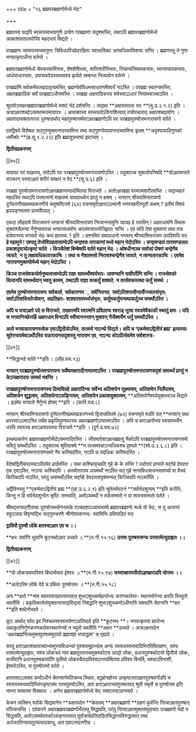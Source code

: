 +++
title = "१६ ब्रह्मपरब्रह्मणोर्मध्ये भेदः"

+++

ब्रह्मतत्त्वं यद्यपि स्वरूपस्वभावगुणैः प्रायेण परब्रह्मणा सदृशमस्ति, तथाऽपि ब्रह्मपरब्रह्मणोर्मध्ये आकाशपातालयोरिव महदन्तरं विद्यते ।

परब्रह्मणः स्वरूपस्वभावगुणाः त्रिविधपरिच्छेदरहिताः स्वाभाविकाः अनवधिकातिशयाः सन्ति । ब्रह्मणस्तु ते गुणा भगवत्कृपाधीना वर्तन्ते ।

ब्रह्मपरब्रह्मणोर्मध्ये सेवकस्वामिभावः, शेषशेषिभावः, शरीरशरीरिभावः, नियाम्यनियामकभावः, व्याप्यव्यापकभावः, आधेयाधारभावः, उपासकोपास्यभावश्च इत्येते सम्बन्धा नित्यत्वेन वर्तन्ते ।

परब्रह्मणि सर्वकर्मफलप्रदातृत्वमस्ति, ब्रह्मण्येवंविधमसाधारणमैश्वर्यं नाऽस्ति । परब्रह्म स्वतन्त्रमस्ति, अक्षरब्रह्मादिकं सर्वं परब्रह्माऽधीनमस्ति । परब्रह्म अक्षरादिकस्य सर्वस्याऽऽधारं नियामकञ्चाऽस्ति ।

श्रुतयोऽप्यक्षरब्रह्मपरब्रह्मणोर्मध्ये स्पष्टं भेदं दर्शयन्ति । तद्यथा **अक्षरात्परतः परः **(मु.उ.२.१.२) इति । अत्राऽक्षरशब्दोऽव्यक्तरूपमायापरः । अव्यक्तस्य स्वरूपतोऽविनाशित्वात् तत्रोपचारात् अक्षरशब्दप्रयोगः । अक्षरादव्यक्तात्परतः पुरुषादर्थात् महापुरुषात्तथैवाऽक्षरब्रह्मणोऽपि परः परब्रह्मपुरुषोत्तमनारायणो वर्तते ।

एतद्विषये विशेषतः सद्गुरुमुक्तानन्दस्वामिना तथा सद्गुरुगोपालानन्दस्वामिना कृतम् **अदृश्यत्वादिगुणको धर्मोक्तेः **(ब्र.सू.१.२.२२) इति ब्रह्मसूत्रभाष्यं द्रष्टव्यम् ।

**द्वितीयप्रकरणम्**

[[७०]]

मायायाः परं यदक्षरम्, ततोऽपि परः परब्रह्मपुरुषोत्तमनारायणोऽस्ति । तदुक्तञ्च सुबालोपनिषदि **योऽक्षरमन्तरे सञ्चरन् यस्याऽक्षरं शरीरं यमक्षरं न वेद **(सु.उ.६) इति ।

परब्रह्म पुरुषोत्तमनारायणोऽक्षरब्रह्मण्यन्तर्यामितया विराजते । अतोऽक्षरब्रह्म परमात्मशरीरमस्ति । यद्यप्यक्षरं महदस्ति तथाऽपि परमात्मनो माहात्म्यं याथातथ्येन ज्ञातुं न क्षमम् । भगवान् श्रीस्वामिनारायणो दुर्गपत्तनीयप्रथमप्रकरणीये चतुष्षष्टितमे (६४) वचनामृतेऽक्षराऽऽत्मानौ भगवच्छरीरभूतौ कथम् ? इतीमं विषयं हृदयङ्गमतया प्रत्यपीपदत् ।

एकदा लौहग्रामे विराजमानं भगवन्तं श्रीस्वामिनारायणं नित्यानन्दमुनिः पप्रच्छ हे स्वामिन् ! अक्षरधामनि स्थिता मुक्ताश्चैतन्या नैर्गुण्यमापन्ना भगवत्सधर्माणः कालमायाभयोज्झिताः सन्ति । एवं सति तेषां मुक्तानां तथा तत्र वर्तमानस्य भगवतो भेदः कथं ज्ञातव्यः ? इति । प्रश्नमिमं समादधानो भगवान् श्रीस्वामिनारायण उपदिशति यत् **हे महामुने ! पश्यतु तेजोविग्रहतासाम्येऽपि चन्द्रमसः तारकाणां मध्ये महान् भेदोऽस्ति । चन्द्रमण्डलं तारामण्डलतः प्रकाशदृष्ट्योत्कृष्टं वर्तते । किञ्चैतेषां बिम्बेष्वपि वर्तते महान् भेदः । ओषधीनाञ्च सर्वासां पोषणं चन्द्रेणैव जायते**,  **न  तु लक्षावधिकतारकाभिः । तथा च नैशतमसो निरासश्चन्द्रेणैव जायते**,  **न  त्वन्यतारकाभिः । एवमेव नारायणमुक्तयोर्मध्ये महान् भेदोऽस्ति ।**

**किञ्च राजसेवकयोर्मनुष्यत्वसाम्येऽपि राज्ञः सामर्थ्यैश्वर्यरूप- लावण्यानि सर्वोपरीणि सन्ति । राजसेवको कियानपि सामर्थ्यवान् भवतु कामम्**,  **तथाऽपि राज्ञा यत्कर्तुं शक्यते**,  **न  तत्सेवकस्तथा कर्तुं समर्थः ।**

**एवमेव पुरुषोत्तमनारायणः सर्वकर्ता**,  **सर्वकारणम**्, **सर्वनियन्ता**,  **सर्वाऽतिशयसौन्दर्यौज्ज्वलसंभृतः**,  **सर्वाऽतिशयिततेजोवान्**,  **अप्रतिहत- शाश्वतसामर्थ्यसंभृतः**,  **कर्तुमकर्तुमन्यथाकर्तुञ्च समर्थोऽस्ति ।**

**अपि च यत्राऽक्षरे पदे स विराजते**,  **तदक्षरमपि स्वात्मनि प्रविलाप्य स्वराड् भूत्वा स्वयमेवैकाकी स्थातुं क्षमः । यदि स भगवानिच्छेत्तर्हि अक्षरधाम विनाऽपि स्वीयाननन्तान् मुक्तान् नैजैश्वर्येण धर्तुं समर्थोऽस्ति ।**

**अतो भगवान्नारायणस्त्वेक एवाऽद्वितीयोऽस्ति**,  **तत्समो नाऽन्यो विद्यते। अपि च ‘एकमेवाऽद्वितीयं ब्रह्म’ इत्यस्याः श्रुतेरप्ययमेवाऽर्थोऽस्ति यन्नारायणसदृशस्तु नारायण एव**,  **नाऽन्यः कोऽपीत्येवमेव सर्वशास्त्र-**

[[७१]]

**सिद्धान्तो वर्तते **इति । (लौह.वच.१३)

**भगवान् परब्रह्मपुरुषोत्तमनारायणः सर्वेषामक्षरादीनामात्माऽस्ति । परब्रह्मपुरुषोत्तमनारायणसदृशं सामर्थ्यं प्राप्तुं न केऽप्यक्षरादयः समर्था भवन्ति ।**

**परब्रह्मपुरुषोत्तमनारायणस्य दिव्यविग्रहे अक्षरादिभ्यः सर्वेभ्य अतिशयेन सूक्ष्मत्वम्**,  **अतिशयेन निर्लेपत्वम्**,  **अतिशयेन शुद्धत्वम्**,  **अतिशयेनाऽसङ्गित्वम्**,  **अतिशयेन प्रकाशयुक्तत्वम्**,  **अतिशयेनैश्वर्ययुक्तत्वञ्च विद्यते । इदमेव भगवतो नैर्गुण्यं ज्ञेयम् **इति । (कारि.वच.८)

भगवान् श्रीस्वामिनारायणो दुर्गपत्तनीयप्रथमप्रकरणस्थे द्विसप्ततितमे (७२) वचनामृते वदति यत् **भगवान् यथा क्षरस्याऽऽत्माऽस्ति तथैव प्रकृतिपुरुषपरस्य अक्षरब्रह्मणोऽप्यात्माऽस्ति । अपि च क्षराऽक्षरोभयं स्वसामर्थ्येन धरति स्वयञ्च क्षराऽक्षरपरतया विराजते **इति । (दुर्ग.प्र.वच.७२)

इत्थम्प्रकारेण ब्रह्मपरब्रह्मणोर्भेदोऽयमनादिरस्ति । जीवमायेशाऽक्षरब्रह्मसु नैकोऽपि परब्रह्मपुरुषोत्तमनारायणसमो भवितुं समर्थोऽस्ति । तदुक्तञ्च श्रुतिवाक्ये **न  तत्समश्चाऽभ्यधिकश्च दृश्यते **(श्वे.उ.३.६.८) इति । परब्रह्मपुरुषोत्तमनारायणसमो नैव कश्चिदस्ति, नाऽपि च तदधिकः कश्चिदस्ति ।

वेदेष्वद्वितीयपदस्याऽपीदमेव हार्दमस्ति । यथा कश्चित्पृच्छति गृहे के के सन्ति ? तदोत्तरं प्राप्यते यद्गेहे देवदत्त एक एवाऽस्ति, नाऽन्यः कश्चिदपि । अस्योत्तरस्य अयमर्थो नाऽस्ति यत् गृहे नानाविधसाधनसामग्र्यो वा वैभवं किञ्चिदपि नाऽस्ति, परंतु अयमर्थोऽस्ति यद्गेहे देवदत्तसदृशमन्यत् किञ्चिदपि नाऽस्तीति ।

अद्वैतिनस्तु **एकमेवाऽद्वितीयं ब्रह्म **(छा.उ.६.२.१) इति श्रुतेरर्थघटनं **सर्वभेदशून्यम् **इति करोति, किन्तु न हि सर्वभेदशून्येन सृष्टिः सम्भवति, अतोऽयमर्थो न तर्कसम्मतो न वा शास्त्रसम्मतो वर्तते ।

श्रीमद्भगवद्गीतायाः पुरुषोत्तमयोगनामके पञ्चदशाऽध्यायभाष्ये ब्रह्मपरब्रह्मणोः मध्ये यो भेदः, स तु अत्यन्तं स्फुटतया विवृण्वद्भिः सद्गुरुचरणैः श्रीगोपालानन्द- स्वामिभिः प्रतिपादितं यत्

**द्वाविमौ पुरुषौ लोके क्षरश्चाऽक्षर एव च ।।**

**क्षरः सर्वाणि भूतानि कूटस्थोऽक्षर उच्यते ॥ **(भ.गी.१५.१६) **उत्तमः पुरुषस्त्वन्यः परमात्मेत्युदाहृतः ।।**

**द्वितीयप्रकरणम्**

[[७२]]

**यो लोकत्रयमाविश्य बिभर्त्यव्यय ईश्वरः ॥ **(भ.गी.१५.१७) **यस्मात्क्षरमतीतोऽहमक्षरादपि चोत्तमः ।।**

**अतोऽस्मि लोके वेदे च प्रथितः पुरुषोत्तमः ॥ **(भ.गी.१५.१८)

अत्र **क्षरो **नाम स्वस्वरूपप्राप्त्यभावात् शुभाऽशुभकर्मप्राप्तेभ्यः करणकलेवर- स्थानभोगेभ्यः क्षरति विच्युतो भवतीति । प्रकृतिकार्यसंयुक्तान्यनाद्यविद्यया निबद्धानि शुभाऽशुभकर्माऽधीनानि समग्राणि चेतनानि **क्षर **इति शब्देनोच्यते ।

कूट अर्थात् पर्वत इव निश्चलस्वस्वरूपेणाऽवतिष्ठते इति **कूटस्थः **।  भगवत्कृपया प्राप्तेभ्य अप्राकृतनिर्गुणकरणकलेवरस्थानेभ्यो न च्युतो भवतीति **अक्षर **उच्यते । अत्राऽक्षरपदेन ‘अक्षरब्रह्मनित्यमुक्तपुरुषसमुदायो ब्रह्मसंज्ञं भगवद्धाम’ च गृह्यते ।

यस्तु क्षराऽक्षरशब्दवाच्याभ्यामुभयविधाभ्यां पुरुषसमूहाभ्याम् अन्यः स्वरूपस्वभावादिभिरतिविलक्षणः, यश्च परमात्मेत्युदाहृतः, यश्च लोकत्रयं नाम ब्रह्मपुरतत्स्थमुक्तकोटय आद्यो लोकः, प्रधानपुरुषकोटयो द्वितीयो लोकः, सजीवानि प्रधानपुरुषकार्याणि तृतीयो लोकश्चैतदाविश्याऽन्तर्यामितया प्रविश्य बिभर्ति, यश्चाऽविनाशी, ईश्वरोऽस्ति, स पुरुषोत्तमो वर्तते ।

क्षरभावाऽऽसक्तं कर्माऽधीनं चेतनवर्गमतिक्रम्य स्थितः, बद्धक्षेत्रज्ञेभ्य उत्कृष्टतरादक्षरपुरुषवर्गादपि च स्वरूपस्वभावादिभिरुत्कृष्टतमः परमपुरुषोऽस्ति, अतः क्षराऽक्षराभ्यामुत्तमत्वात् श्रुतौ स्मृतौ च पुरुषोत्तम इति नाम्ना परमात्मा विख्यातः । अनेन ब्रह्मपरब्रह्मणोर्मध्ये भेदः स्पष्टतयाऽवगम्यते ।

केचन त्वस्मिन् श्लोके विद्यमानेन **अक्षरपदेन **केवलम् **अक्षरब्रह्मणो **ग्रहणं कुर्वन्ति नित्याऽक्षरपुरुषान् परित्यजन्ति । एवंकरणे अक्षरब्रह्मपरब्रह्मणोर्भेदस्तु सिद्ध्यति, परंतु नित्याऽक्षरमुक्तसमुदायतः परब्रह्मणो भेदो न सिद्ध्यति, अतोऽयमर्थस्तर्काऽसङ्गतत्वात् पूर्वाचार्यप्रतिपादितसिद्धान्तविरुद्धत्वात् तथा अर्धजरतिन्यायतुल्यत्वादसाधु, अत एवाऽनादरणीयः ।
